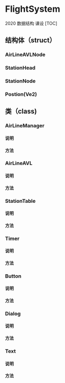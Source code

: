 # FlightSystem
 2020 数据结构 课设
[TOC]
## 结构体（struct）
### AirLineAVLNode
### StationHead
### StationNode
### Postion(Ve2)
## 类（class)
### AirLineManager
#### 说明
#### 方法
### AirLineAVL
#### 说明
#### 方法
### StationTable
#### 说明
#### 方法
### Timer
#### 说明
#### 方法
### Button
#### 说明
#### 方法
### Dialog
#### 说明
#### 方法
### Text
#### 说明
#### 方法
